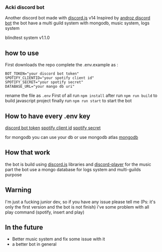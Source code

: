 ### Acki discord bot

Another discord bot made with [discord.js](https://github.com/discordjs/discord.js) v14
Inspired by [androz discord bot](https://github.com/Androz2091/discord-music-bot)
the bot have a multi guild system with mongodb, music system, logs system

blindtest system v1.1.0

## how to use

First downloads the repo
complete the .env.example as :

```
BOT_TOKEN="your discord bot token"
SPOTIFY_CLIENTID="your spotify client id"
SPOTIFY_SECRET="your spotify secret"
DATABASE_URL="your mango db uri"
```

rename the file as `.env`
First of all run `npm install`
after run `npm run build` to build javascript project
finally run `npm run start` to start the bot

## How to have every .env key
[discord bot token](https://discord.com/developers/applications)
[spotify client id](https://developer.spotify.com/dashboard)
[spotify secret](https://developer.spotify.com/dashboard)

for mongodb you can use your db or use mongodb atlas
[mongodb](https://www.mongodb.com/fr-fr)

## How that work
the bot is build using [discord.js](https://github.com/discordjs/discord.js) libraries and [discord-player](https://github.com/Androz2091/discord-player) for the music part
the bot use a mongo database for logs system and multi-guilds purpose


## Warning
I'm just a fucking junior dev, so if you have any issue please tell me
(Ps: it's only the first version and the bot is not finish)
i've some problem with all play command (spotify, insert and play)


## In the future
* Better music system and fix some issue with it
* a better bot in general